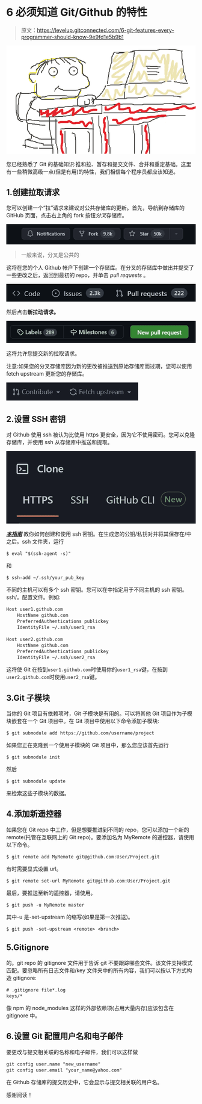 # 6 必须知道 Git/Github 的特性

> 原文：<https://levelup.gitconnected.com/6-git-features-every-programmer-should-know-9e9fd1e5b9b1>

![](img/20109d0747bf609634ffcc829ec1423d.png)

您已经熟悉了 Git 的基础知识:推和拉、暂存和提交文件、合并和重定基础。这里有一些稍微高级一点(但是有用)的特性，我们相信每个程序员都应该知道。

## 1.创建拉取请求

您可以创建一个“拉”请求来建议对公共存储库的更新。首先，导航到存储库的 GitHub 页面，点击右上角的 fork 按钮*分叉*存储库。

![](img/33c265a462a59d82a419ebcf2c5c473b.png)

> 一般来说，分叉是公共的

这将在您的个人 Github 帐户下创建一个存储库。在分叉的存储库中做出并提交了一些更改之后，返回到最初的 repo，并单击 *pull requests* 。

![](img/26253d8f447154f25760dc5f0f30f00b.png)

然后点击**新拉动请求。**

![](img/1760364b71bbfe6f9ffacc4efc89abdf.png)

这将允许您提交新的拉取请求。

注意:如果您的分叉存储库因为新的更改被推送到原始存储库而过期，您可以使用 fetch upstream 更新您的存储库。

![](img/9d6d376bc4d95eb9d17152d145c3bfb7.png)

## 2.设置 SSH 密钥

对 Github 使用 ssh 被认为比使用 https 更安全，因为它不使用密码。您可以克隆存储库，并使用 ssh 从存储库中推送和提取。

![](img/646bd97b354ea6cd101f393cd20584aa.png)

[***本指南***](https://docs.github.com/en/authentication/connecting-to-github-with-ssh/about-ssh) 教你如何创建和使用 ssh 密钥。在生成您的公钥/私钥对并将其保存在/中之后。ssh 文件夹，运行

```
$ eval "$(ssh-agent -s)"
```

和

```
$ ssh-add ~/.ssh/your_pub_key
```

不同的主机可以有多个 ssh 密钥。您可以在中指定用于不同主机的 ssh 密钥。ssh/。配置文件。例如:

```
Host user1.github.com
    HostName github.com
    PreferredAuthentications publickey
    IdentityFile ~/.ssh/user1_rsa

Host user2.github.com
    HostName github.com
    PreferredAuthentications publickey
    IdentityFile ~/.ssh/user2_rsa
```

这将使 Git 在按到`user1.github.com`时使用你的`user1_rsa`键，在按到`user2.github.com`时使用`user2_rsa`键。

## 3.Git 子模块

当你的 Git 项目有依赖项时，Git 子模块是有用的。可以将其他 Git 项目作为子模块嵌套在一个 Git 项目中。在 Git 项目中使用以下命令添加子模块:

```
$ git submodule add https://github.com/username/project 
```

如果您正在克隆到一个使用子模块的 Git 项目中，那么您应该首先运行

```
$ git submodule init
```

然后

```
$ git submodule update
```

来检索这些子模块的数据。

## 4.添加新遥控器

如果您在 Git repo 中工作，但是想要推进到不同的 repo，您可以添加一个新的 remote(托管在互联网上的 Git repo)。要添加名为 MyRemote 的遥控器，请使用以下命令。

```
$ git remote add MyRemote git@github.com:User/Project.git
```

有时需要显式设置 url。

```
$ git remote set-url MyRemote git@github.com:User/Project.git
```

最后，要推送至新的遥控器，请使用。

```
$ git push -u MyRemote master
```

其中-u 是-set-upstream 的缩写(如果是第一次推送)。

```
$ git push -set-upstream <remote> <branch>
```

## 5.Gitignore

的。git repo 的 gitignore 文件用于告诉 git 不要跟踪哪些文件。该文件支持模式匹配。要忽略所有日志文件和/key 文件夹中的所有内容，我们可以按以下方式构造 gitignore:

```
# .gitignore file*.log
keys/*
```

像 npm 的 node_modules 这样的外部依赖项(占用大量内存)应该包含在 gitignore 中。

## 6.设置 Git 配置用户名和电子邮件

要更改与提交相关联的名称和电子邮件，我们可以这样做

```
git config user.name "new_username"
git config user.email "your_name@yahoo.com"
```

在 Github 存储库的提交历史中，它会显示与提交相关联的用户名。

感谢阅读！